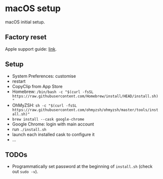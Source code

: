 # macOS setup

macOS initial setup.

## Factory reset

Apple support guide: [link](https://support.apple.com/en-gb/HT201065).

## Setup

- System Preferences: customise
- restart
- CopyClip from App Store
- Homebrew: `/bin/bash -c "$(curl -fsSL https://raw.githubusercontent.com/Homebrew/install/HEAD/install.sh)"`
- OhMyZSH: `sh -c "$(curl -fsSL https://raw.githubusercontent.com/ohmyzsh/ohmyzsh/master/tools/install.sh)"`
- `brew install --cask google-chrome`
- Google Chrome: login with main account
- run `./install.sh`
- launch each installed cask to configure it
- ...

## TODOs

- Programmatically set password at the beginning of `install.sh` (check out `sudo -v`).
